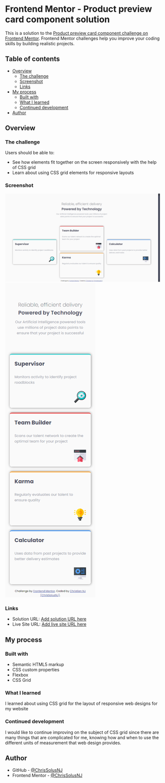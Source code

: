 # Frontend Mentor - Product preview card component solution

This is a solution to the [Product preview card component challenge on Frontend Mentor](https://www.frontendmentor.io/challenges/product-preview-card-component-GO7UmttRfa). Frontend Mentor challenges help you improve your coding skills by building realistic projects. 

## Table of contents

- [Overview](#overview)
  - [The challenge](#the-challenge)
  - [Screenshot](#screenshot)
  - [Links](#links)
- [My process](#my-process)
  - [Built with](#built-with)
  - [What I learned](#what-i-learned)
  - [Continued development](#continued-development)
- [Author](#author)


## Overview

### The challenge

Users should be able to:

- See how elements fit together on the screen responsively with the help of CSS grid
- Learn about using CSS grid elements for responsive layouts

### Screenshot

![Desktop preview](image.png)
![Mobile preview](image-1.png)

### Links

- Solution URL: [Add solution URL here](https://your-solution-url.com)
- Live Site URL: [Add live site URL here](https://your-live-site-url.com)

## My process

### Built with

- Semantic HTML5 markup
- CSS custom properties
- Flexbox
- CSS Grid

### What I learned

I learned about using CSS grid for the layout of responsive web designs for my website

### Continued development

I would like to continue improving on the subject of CSS grid since there are many things that are complicated for me, knowing how and when to use the different units of measurement that web design provides.

## Author

- GitHub - [@ChrisSolusNJ](https://github.com/ChrisSolusNJ)
- Frontend Mentor - [@ChrisSolusNJ](https://www.frontendmentor.io/profile/ChrisSolusNJ)